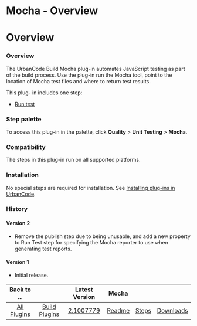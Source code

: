 
Mocha - Overview
================

# Overview



### Overview




 


The UrbanCode Build Mocha plug-in automates JavaScript testing as part of the build process. Use 
the plug-in run the Mocha tool, point to the location of Mocha test files and where to return test results.


This plug-
in includes one step:


* [Run test](#run_test)



### Step palette


To access this plug-in in the palette, click 
**Quality** > **Unit Testing** > **Mocha**.


### Compatibility


The steps in this plug-in run on all supported 
platforms.


### Installation


No special steps are required for installation. See [Installing plug-ins in 
UrbanCode](https://www.urbancode.com/resource/installing-plug-ins-in-urbancode-products/ "Installing plug-ins in 
UrbanCode").


### History


#### Version 2


* Remove the publish step due to being unusable, and add a new property to
 Run Test step for specifying the Mocha reporter to use when generating test reports.


#### Version 1


* Initial 
release.


|Back to ...||Latest Version|Mocha |||
| :---: | :---: | :---: | :---: | :---: | :---: |
|[All Plugins](../../index.md)|[Build Plugins](../README.md)|[2.1007779](https://raw.githubusercontent.com/UrbanCode/IBM-UCB-PLUGINS/main/files/Mocha/Mocha-2.1007779.zip)|[Readme](README.md)|[Steps](steps.md)|[Downloads](downloads.md)|
